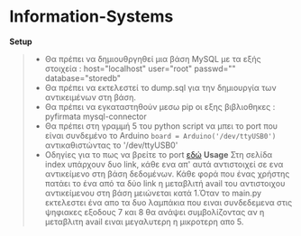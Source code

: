 # Information-Systems
**Setup**
> - Θα πρέπει να δημιουθργηθεί μια βάση MySQL με τα εξής στοιχεία :
>   host="localhost"
>   user="root"
>   passwd=""
>   database="storedb"
> - Θα πρέπει να εκτελεστεί το dump.sql για την δημιουργία των αντικειμένων στη βάση.
> - Θα πρέπει να εγκαταστηθούν μεσω pip οι εξης βιβλιοθηκες :
>   pyfirmata
>   mysql-connector
> - Θα πρέπει στη γραμμή 5 του python script να μπει το port που είναι συνδεμένο το Arduino
    ```
    board = Arduino('/dev/ttyUSB0')
    ```
>   αντικαθιστώντας το '/dev/ttyUSB0'
> - Οδηγίες για το πως να βρείτε το port [εδώ](https://www.swarthmore.edu/NatSci/echeeve1/Class/E02/Lab01/PortID.html)
**Usage**
>   Στη σελίδα index υπάρχουν δυο link, κάθε ενα απ' αυτά αντιστοιχεί σε ενα αντικείμενο στη     βάση δεδομένων. Κάθε φορά που ένας χρήστης πατάει το ένα από τα δύο link η μεταβλιτή         avail του αντιστοιχου αντικείμενου στη βάση μειώνεται κατά 1.Όταν το main.py εκτελεστει      ένα απο τα δυο λαμπάκια που ειναι συνδεδεμενα στις ψηφιακες εξοδους 7 και 8 θα ανάψει        συμβολίζοντας αν η μεταβλιτη avail ειναι μεγαλυτερη η μικροτερη απο 5.
